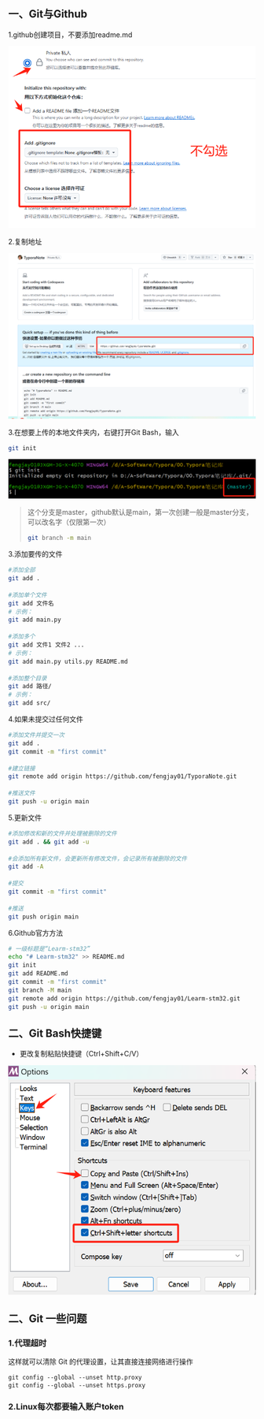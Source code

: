 ## 一、Git与Github

1.github创建项目，不要添加readme.md

![image-20250520090355243](./assets/image-20250520090355243.png)

2.复制地址

![image-20250520091021219](./assets/image-20250520091021219.png)

3.在想要上传的本地文件夹内，右键打开Git Bash，输入

```bash
git init
```

![image-20250520091256537](./assets/image-20250520091256537.png)

> 这个分支是master，github默认是main，第一次创建一般是master分支，可以改名字（仅限第一次）
>
> ```bash
> git branch -m main
> ```

3.添加要传的文件

```bash
#添加全部
git add .	

#添加单个文件
git add 文件名
# 示例：
git add main.py

#添加多个
git add 文件1 文件2 ...
# 示例：
git add main.py utils.py README.md

#添加整个目录
git add 路径/
# 示例：
git add src/
```

4.如果未提交过任何文件

```bash
#添加文件并提交一次
git add .
git commit -m "first commit"

#建立链接
git remote add origin https://github.com/fengjay01/TyporaNote.git

#推送文件
git push -u origin main
```

5.更新文件

```bash
#添加修改和新的文件并处理被删除的文件
git add . && git add -u

#会添加所有新文件，会更新所有修改文件，会记录所有被删除的文件
git add -A

#提交
git commit -m "first commit"

#推送
git push origin main
```

6.Github官方方法

```bash
# 一级标题是“Learm-stm32”
echo "# Learm-stm32" >> README.md
git init
git add README.md
git commit -m "first commit"
git branch -M main
git remote add origin https://github.com/fengjay01/Learm-stm32.git
git push -u origin main
```



## 二、Git Bash快捷键

- 更改复制粘贴快捷键（Ctrl+Shift+C/V）

![image-20250519163632935](./assets/image-20250519163632935.png)

## 二、Git 一些问题

### 1.代理超时

这样就可以清除 Git 的代理设置，让其直接连接网络进行操作

```
git config --global --unset http.proxy 
git config --global --unset https.proxy
```

### 2.Linux每次都要输入账户token